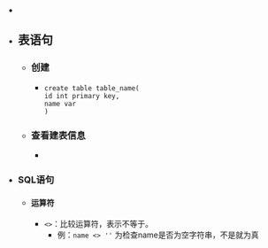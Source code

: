 -
- ## 表语句
	- ### 创建
		- ```
		  create table table_name(
		  id int primary key,
		  name var
		  )
		  ```
	- ### 查看建表信息
		- ```
		  ```
- ### SQL语句
	- #### 运算符
		- `<>`：比较运算符，表示不等于。
			- 例：`name <> ''` 为检查name是否为空字符串，不是就为真